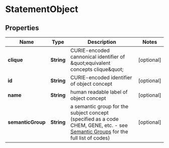 
# StatementObject

## Properties
Name | Type | Description | Notes
------------ | ------------- | ------------- | -------------
**clique** | **String** | CURIE-encoded cannonical identifier of \&quot;equivalent concepts clique\&quot;  |  [optional]
**id** | **String** | CURIE-encoded identifier of object concept  |  [optional]
**name** | **String** | human readable label of object concept |  [optional]
**semanticGroup** | **String** | a semantic group for the subject concept (specified as a code CHEM, GENE, etc. - see [Semantic Groups](https://metamap.nlm.nih.gov/Docs/SemGroups_2013.txt) for the full list of codes)  |  [optional]



